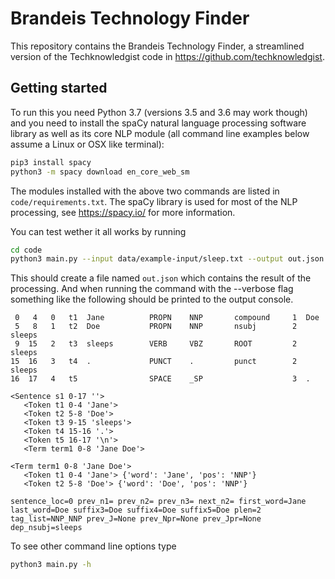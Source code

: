 # Brandeis Technology Finder

This repository contains the Brandeis Technology Finder, a streamlined version of the Techknowledgist code in https://github.com/techknowledgist.


## Getting started

To run this you need Python 3.7 (versions 3.5 and 3.6 may work though) and you need to install the spaCy natural language processing software library as well as its core NLP module (all command line examples below assume a Linux or OSX like terminal):

```bash
pip3 install spacy
python3 -m spacy download en_core_web_sm
```

The modules installed with the above two commands are listed in `code/requirements.txt`. The spaCy library is used for most of the NLP processing, see https://spacy.io/ for more information.

You can test wether it all works by running

```bash
cd code
python3 main.py --input data/example-input/sleep.txt --output out.json --verbose
```

This should create a file named `out.json` which contains the result of the processing. And when running the command with the --verbose flag something like the following should be printed to the output console.

```
 0   4   0   t1  Jane          PROPN    NNP       compound     1  Doe
 5   8   1   t2  Doe           PROPN    NNP       nsubj        2  sleeps
 9  15   2   t3  sleeps        VERB     VBZ       ROOT         2  sleeps
15  16   3   t4  .             PUNCT    .         punct        2  sleeps
16  17   4   t5                SPACE    _SP                    3  .

<Sentence s1 0-17 ''>
   <Token t1 0-4 'Jane'>
   <Token t2 5-8 'Doe'>
   <Token t3 9-15 'sleeps'>
   <Token t4 15-16 '.'>
   <Token t5 16-17 '\n'>
   <Term term1 0-8 'Jane Doe'>

<Term term1 0-8 'Jane Doe'>
   <Token t1 0-4 'Jane'> {'word': 'Jane', 'pos': 'NNP'}
   <Token t2 5-8 'Doe'> {'word': 'Doe', 'pos': 'NNP'}

sentence_loc=0 prev_n1= prev_n2= prev_n3= next_n2= first_word=Jane last_word=Doe suffix3=Doe suffix4=Doe suffix5=Doe plen=2 tag_list=NNP_NNP prev_J=None prev_Npr=None prev_Jpr=None dep_nsubj=sleeps
```

To see other command line options type

```bash
python3 main.py -h
```
